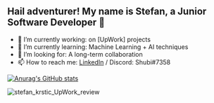 ## Hail adventurer! My name is Stefan, a Junior Software Developer 👋

- 🔭 I’m currently working:              on [UpWork] projects
- 🌱 I’m currently learning: Machine Learning + AI techniques
- 👯 I’m looking for:               A long-term collaboration
- 📫 How to reach me: [LinkedIn](https://www.linkedin.com/in/stefankrsti%C4%87/) / Discord: Shubi#7358

[![Anurag's GitHub stats](https://github-readme-stats-git-fixrepo-7dd470-github-readme-stats-team.vercel.app/api?username=Stefan-Krstic&show_icons=true&theme=dark&hide=stars,prs,issues,contribs&hide_rank=true&include_all_commits=true)](https://github.com/Stefan-Krstic/github-readme-stats)

![stefan_krstic_UpWork_review](https://user-images.githubusercontent.com/115481825/230990275-ef3e1293-947f-428d-ba1f-1f3cc4af99f6.jpg)
